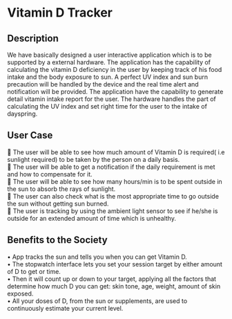 # Vitamin D Tracker

Description
-----------
We have basically designed a user interactive application which is to be supported by a external hardware. The application has the 
capability of calculating the vitamin D deficiency in the user by keeping track of his food intake and the body exposure to sun. A perfect 
UV index and sun burn precaution will be handled by the device and the real time alert and notification will be provided. The application 
have the capability to generate detail vitamin intake report for the user. The hardware handles the part of calculating the UV index and 
set right time for the user to the intake of dayspring.

User Case
---------
 The user will be able to see how much amount of Vitamin D is required( i.e sunlight required) to be taken by the person on a daily basis.<br>
 The user will be able to get a notification if the daily requirement is met and how to compensate for it.<br>
 The user will be able to see how many hours/min is to be spent outside in the sun to absorb the rays of sunlight.<br>
 The user can also check what is the most appropriate time to go outside the sun without getting sun burned.<br>
 The user is tracking by using the ambient light sensor to see if he/she is outside for an extended amount of time which is unhealthy.<br>

Benefits to the Society
-----------------------
• App tracks the sun and tells you when you can get Vitamin D.<br>
• The stopwatch interface lets you set your session target by either amount of D to get or time.<br>
• Then it will count up or down to your target, applying all the factors that determine how much D you can get: skin tone, age, weight, amount of skin exposed.<br>
• All your doses of D, from the sun or supplements, are used to continuously estimate your current level.<br>
